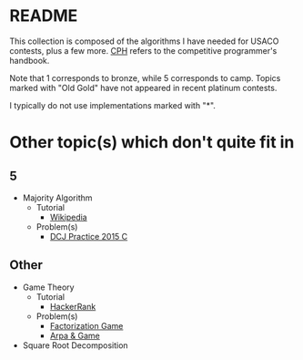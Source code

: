 # README

This collection is composed of the algorithms I have needed for USACO contests, plus a few more. [CPH](https://cses.fi/book.pdf) refers to the competitive programmer's handbook.

Note that 1 corresponds to bronze, while 5 corresponds to camp. Topics marked with "Old Gold" have not appeared in recent platinum contests.

I typically do not use implementations marked with "*".

# Other topic(s) which don't quite fit in

## 5
  * Majority Algorithm
    * Tutorial
      * [Wikipedia](https://en.wikipedia.org/wiki/Boyer%E2%80%93Moore_majority_vote_algorithm)
    * Problem(s)
      * [DCJ Practice 2015 C](https://code.google.com/codejam/contest/4264486/dashboard#s=p2)

## Other
  * Game Theory
  	 * Tutorial
  	   * [HackerRank](https://www.hackerrank.com/topics/game-theory-and-grundy-numbers)
    * Problem(s)
      * [Factorization Game](https://www.hackerearth.com/problem/algorithm/mancunian-and-factorization-game-b8794702/)
      * [Arpa & Game](http://codeforces.com/contest/850/problem/C)
  * Square Root Decomposition
